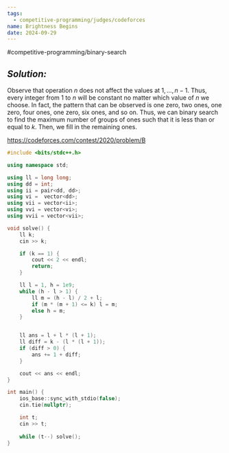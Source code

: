 ```yaml
---
tags:
  - competitive-programming/judges/codeforces
name: Brightness Begins
date: 2024-09-29
---
```

#competitive-programming/binary-search 
## _Solution:_
Observe that operation $n$ does not affect the values at $1,\dots,n-1$. Thus, every integer from $1$ to $n$ will be constant no matter which value of $n$ we choose. In fact, the pattern that can be observed is one zero, two ones, one zero, four ones, one zero, six ones, and so on. Thus, we can binary search to find the maximum number of groups of ones such that it is less than or equal to $k$. Then, we fill in the remaining ones.

https://codeforces.com/contest/2020/problem/B
```cpp
#include <bits/stdc++.h>

using namespace std;

using ll = long long;
using dd = int;
using ii = pair<dd, dd>;
using vi =  vector<dd>;
using vii = vector<ii>;
using vvi = vector<vi>;
using vvii = vector<vii>;

void solve() {
    ll k;
    cin >> k;

    if (k == 1) {
        cout << 2 << endl;
        return;
    }

    ll l = 1, h = 1e9;
    while (h - l > 1) {
        ll m = (h - l) / 2 + l;
        if (m * (m + 1) <= k) l = m;
        else h = m;
    }


    ll ans = l + l * (l + 1);
    ll diff = k - (l * (l + 1));
    if (diff > 0) {
        ans += 1 + diff;
    }

    cout << ans << endl;
}

int main() {
    ios_base::sync_with_stdio(false);
    cin.tie(nullptr);

    int t;
    cin >> t;
    
    while (t--) solve();
}
```
